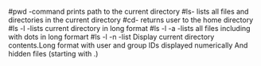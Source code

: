 #pwd -command prints path to the current directory
#ls- lists all files and directories in the current directory
#cd- returns user to the home directory
#ls -l  -lists current directory in long format
#ls -l -a     -lists all files including with dots in long formart
#ls -l -n     -list Display current directory contents.Long format with user and group IDs displayed numerically And hidden files (starting with .)
